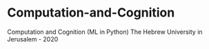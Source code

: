 # Computation-and-Cognition
Computation and Cognition (ML in Python) The Hebrew University in Jerusalem - 2020
